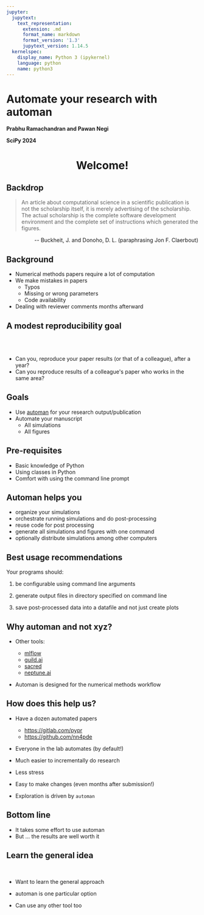 ```yaml
---
jupyter:
  jupytext:
    text_representation:
      extension: .md
      format_name: markdown
      format_version: '1.3'
      jupytext_version: 1.14.5
  kernelspec:
    display_name: Python 3 (ipykernel)
    language: python
    name: python3
---
```


<!-- #region slideshow={"slide_type": "slide"} -->
# Automate your research with automan

**Prabhu Ramachandran and Pawan Negi**

**SciPy 2024**

<!-- #endregion -->

<!-- #region slideshow={"slide_type": "slide"} -->

<center>
<h1> Welcome! </h1>
</center>

<!-- #endregion -->

<!-- #region slideshow={"slide_type": "slide"} -->

## Backdrop

>   An article about computational science in a scientific publication is
>   not the scholarship itself, it is merely advertising of the
>   scholarship. The actual scholarship is the complete software
>   development environment and the complete set of instructions which
>   generated the figures.

<p style="text-align: right">
-- Buckheit, J. and Donoho, D. L. (paraphrasing Jon F. Claerbout)
<p>

<!-- #endregion -->

<!-- #region slideshow={"slide_type": "slide"} -->
## Background

- Numerical methods papers require a lot of computation
- We make mistakes in papers
   - Typos
   - Missing or wrong parameters
   - Code availability
- Dealing with reviewer comments months afterward

<!-- #endregion -->

<!-- #region slideshow={"slide_type": "slide"} -->
## A modest reproducibility goal

<br/>
<br/>

- Can you, reproduce your paper results (or that of a colleague), after a year?
- Can you reproduce results of a colleague's paper who works in the same area?

<!-- #endregion -->

<!-- #region slideshow={"slide_type": "slide"} -->
## Goals

- Use [automan](https://github.com/pypr/automan) for your research output/publication
- Automate your manuscript
    - All simulations
    - All figures

<!-- #endregion -->

<!-- #region slideshow={"slide_type": "slide"} -->
## Pre-requisites

- Basic knowledge of Python
- Using classes in Python
- Comfort with using the command line prompt

<!-- #endregion -->

<!-- #region slideshow={"slide_type": "slide"} -->
## Automan helps you

- organize your simulations
- orchestrate running simulations and do post-processing
- reuse code for post processing
- generate all simulations and figures with one command
- optionally distribute simulations among other computers


<!-- #endregion -->

<!-- #region slideshow={"slide_type": "slide"} -->
## Best usage recommendations

Your programs should:

1. be configurable using command line arguments

2. generate output files in directory specified on command line

3. save post-processed data into a datafile and not just create plots


<!-- #endregion -->

<!-- #region slideshow={"slide_type": "slide"} -->
## Why automan and not xyz?

- Other tools:
    - [mlflow](https://mlflow.org)
    - [guild.ai](https://guild.ai)
    - [sacred](https://sacred.readthedocs.io)
    - [neptune.ai](https://neptune.ai)

- Automan is designed for the numerical methods workflow

<!-- #endregion -->

<!-- #region slideshow={"slide_type": "slide"} -->
## How does this help us?

- Have a dozen automated papers
   - https://gitlab.com/pypr
   - https://github.com/nn4pde

- Everyone in the lab automates (by default!)

- Much easier to incrementally do research

- Less stress

- Easy to make changes (even months after submission!)

- Exploration is driven by `automan`

<!-- #endregion -->

<!-- #region slideshow={"slide_type": "slide"} -->
## Bottom line

- It takes some effort to use automan
- But ... the results are well worth it

<!-- #endregion -->

<!-- #region slideshow={"slide_type": "slide"} -->
## Learn the general idea

<br/>

- Want to learn the general approach

- automan is one particular option
- Can use any other tool too

<!-- #endregion -->